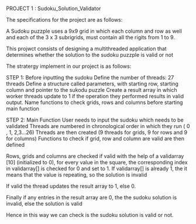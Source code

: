 PROJECT 1 : Sudoku_Solution_Validator

The specifications for the project are as follows:

A Sudoku puzzple uses a 9x9 grid in which each column and row as well and each of the 3 x 3 subrigrids, must contain all the rigits from 1 to 9.

This projwct consists of designing a multithreaded application that determines whether the solution to the sudoku puzzple is valid or not

The stratergy implement in our project is as follows:

STEP 1: Before inputting the sudoku
Define the number of threads: 27 threads
Define a structure called parameters, with starting row, starting column and pointer to the sukodu puzzle
Create a result array in which worker threads update to 1 if the operation they performed results in valid output.
Name functions to check grids, rows and columns before starting main function

STEP 2: Main Function
User needs to input the sudoku which needs to be validated
Threads are numbered in chronological order in which they run ( 0 , 1, 2,3...26)
Threads are then created (9 threads for grids, 9 for rows and 9 for columns)
Functions to check if grid, row and column are valid are then defined

Rows, grids and columns are checked if valid with the help of a validarray [10] (initialized to 0), for every value in the square, the corresponding index in validarray[] is checked for 0 and set to 1. If validarray[] is already 1, the it means that the value is repeating, so the solution is invalid

If valid the thread updates the result array to 1, else 0.

Finally if any entries in the result array are 0, the the sudoku solution is invalid, else the solution is valid

Hence in this way we can check is the sudoku solution is valid or not.
